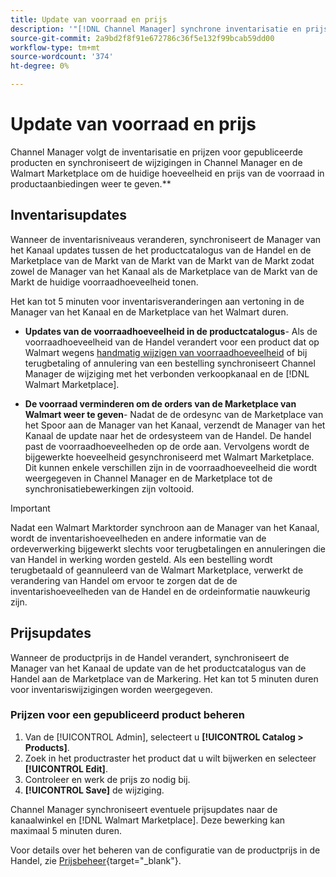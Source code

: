 ```yaml
---
title: Update van voorraad en prijs
description: '"[!DNL Channel Manager] synchrone inventarisatie en prijsupdates tussen de Commerce Store en [!DNL Walmart Marketplace] zodat kunt u uw verkoopkanaalverrichtingen van uw Admin van de Handel beheren"'
source-git-commit: 2a9bd2f8f91e672786c36f5e132f99bcab59dd00
workflow-type: tm+mt
source-wordcount: '374'
ht-degree: 0%

---
```



# Update van voorraad en prijs

Channel Manager volgt de inventarisatie en prijzen voor gepubliceerde producten en synchroniseert de wijzigingen in Channel Manager en de Walmart Marketplace om de huidige hoeveelheid en prijs van de voorraad in productaanbiedingen weer te geven.**

## Inventarisupdates

Wanneer de inventarisniveaus veranderen, synchroniseert de Manager van het Kanaal updates tussen de het productcatalogus van de Handel en de Marketplace van de Markt van de Markt van de Markt van de Markt zodat zowel de Manager van het Kanaal als de Marketplace van de Markt van de Markt de huidige voorraadhoeveelheid tonen.

Het kan tot 5 minuten voor inventarisveranderingen aan vertoning in de Manager van het Kanaal en de Marketplace van het Walmart duren.

* **Updates van de voorraadhoeveelheid in de productcatalogus**- Als de voorraadhoeveelheid van de Handel verandert voor een product dat op Walmart wegens [handmatig wijzigen van voorraadhoeveelheid](https://docs.magento.com/user-guide/catalog/inventory-product-quantity.html) of bij terugbetaling of annulering van een bestelling synchroniseert Channel Manager de wijziging met het verbonden verkoopkanaal en de [!DNL Walmart Marketplace].

* **De voorraad verminderen om de orders van de Marketplace van Walmart weer te geven**- Nadat de de ordesync van de Marketplace van het Spoor aan de Manager van het Kanaal, verzendt de Manager van het Kanaal de update naar het de ordesysteem van de Handel. De handel past de voorraadhoeveelheden op de orde aan. Vervolgens wordt de bijgewerkte hoeveelheid gesynchroniseerd met Walmart Marketplace. Dit kunnen enkele verschillen zijn in de voorraadhoeveelheid die wordt weergegeven in Channel Manager en de Marketplace tot de synchronisatiebewerkingen zijn voltooid.

>[!IMPORTANT]
>
> Nadat een Walmart Marktorder synchroon aan de Manager van het Kanaal, wordt de inventarishoeveelheden en andere informatie van de ordeverwerking bijgewerkt slechts voor terugbetalingen en annuleringen die van Handel in werking worden gesteld. Als een bestelling wordt terugbetaald of geannuleerd van de Walmart Marketplace, verwerkt de verandering van Handel om ervoor te zorgen dat de de inventarishoeveelheden van de Handel en de ordeinformatie nauwkeurig zijn.

## Prijsupdates

Wanneer de productprijs in de Handel verandert, synchroniseert de Manager van het Kanaal de update van de het productcatalogus van de Handel aan de Marketplace van de Markering. Het kan tot 5 minuten duren voor inventariswijzigingen worden weergegeven.

### Prijzen voor een gepubliceerd product beheren

1. Van de [!UICONTROL Admin], selecteert u **[!UICONTROL Catalog > Products]**.
1. Zoek in het productraster het product dat u wilt bijwerken en selecteer **[!UICONTROL Edit]**.
1. Controleer en werk de prijs zo nodig bij.
1. **[!UICONTROL Save]** de wijziging.

Channel Manager synchroniseert eventuele prijsupdates naar de kanaalwinkel en [!DNL Walmart Marketplace]. Deze bewerking kan maximaal 5 minuten duren.

Voor details over het beheren van de configuratie van de productprijs in de Handel, zie [Prijsbeheer](https://docs.magento.com/user-guide/catalog/pricing.html){target=&quot;_blank&quot;}.

